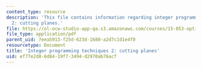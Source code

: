 ```yaml
---
content_type: resource
description: 'This file contains information regarding integer programming techniques
  2: cutting planes.'
file: https://ol-ocw-studio-app-qa.s3.amazonaws.com/courses/15-053-optimization-methods-in-management-science-spring-2013/ef77e2d86d8419f73494d2970ab76acf_MIT15_053S13_lec13.pdf
file_type: application/pdf
parent_uid: 7eea5913-f25d-623d-1680-a2d7c1d1e4f0
resourcetype: Document
title: 'Integer programming techniques 2: cutting planes'
uid: ef77e2d8-6d84-19f7-3494-d2970ab76acf
---
```

